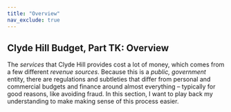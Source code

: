 ```yaml
---
title: "Overview"
nav_exclude: true
---
```


## Clyde Hill Budget, Part TK: Overview

The _services_ that Clyde Hill provides cost a lot of money, which comes from a few different _revenue sources_. Because this is a _public, government_ entity, there are regulations and subtleties that differ from personal and commercial budgets and finance around almost everything – typically for good reasons, like avoiding fraud. In this section, I want to play back my understanding to make making sense of this process easier. 


